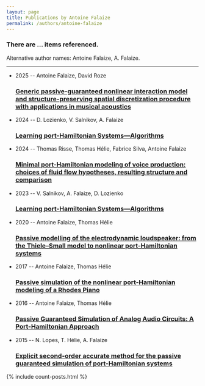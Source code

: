 ```yaml
---
layout: page
title: Publications by Antoine Falaize
permalink: /authors/antoine-falaize
---
```


<h3 id="number-posts">There are ... items referenced.</h3>
<p id='info-authors'>Alternative author names: Antoine Falaize, A. Falaize.</p>
<hr />
<ul class="post-list">
<li><span class='post-meta'>2025 -- Antoine Falaize, David Roze</span><h3><a class='post-link' href="{{ site.baseurl }}/generic-passive-guaranteed-nonlinear-interaction-model-and-structure-preserving-spatial-discretization-procedure-with-applications-in-musical-acoustics">Generic passive-guaranteed nonlinear interaction model and structure-preserving spatial discretization procedure with applications in musical acoustics</a></h3></li>
<li><span class='post-meta'>2024 -- D. Lozienko, V. Salnikov, A. Falaize</span><h3><a class='post-link' href="{{ site.baseurl }}/learning-port-hamiltonian-systems-algorithms0">Learning port-Hamiltonian Systems—Algorithms</a></h3></li>
<li><span class='post-meta'>2024 -- Thomas Risse, Thomas Hélie, Fabrice Silva, Antoine Falaize</span><h3><a class='post-link' href="{{ site.baseurl }}/minimal-port-hamiltonian-modeling-of-voice-production-choices-of-fluid-flow-hypotheses-resulting-structure-and-comparison">Minimal port-Hamiltonian modeling of voice production: choices of fluid flow hypotheses, resulting structure and comparison</a></h3></li>
<li><span class='post-meta'>2023 -- V. Salnikov, A. Falaize, D. Lozienko</span><h3><a class='post-link' href="{{ site.baseurl }}/learning-port-hamiltonian-systems-algorithms">Learning port-Hamiltonian Systems—Algorithms</a></h3></li>
<li><span class='post-meta'>2020 -- Antoine Falaize, Thomas Hélie</span><h3><a class='post-link' href="{{ site.baseurl }}/passive-modelling-of-the-electrodynamic-loudspeaker-from-the-thiele-small-model-to-nonlinear-port-hamiltonian-systems">Passive modelling of the electrodynamic loudspeaker: from the Thiele–Small model to nonlinear port-Hamiltonian systems</a></h3></li>
<li><span class='post-meta'>2017 -- Antoine Falaize, Thomas Hélie</span><h3><a class='post-link' href="{{ site.baseurl }}/passive-simulation-of-the-nonlinear-port-hamiltonian-modeling-of-a-rhodes-piano">Passive simulation of the nonlinear port-Hamiltonian modeling of a Rhodes Piano</a></h3></li>
<li><span class='post-meta'>2016 -- Antoine Falaize, Thomas Hélie</span><h3><a class='post-link' href="{{ site.baseurl }}/passive-guaranteed-simulation-of-analog-audio-circuits-a-port-hamiltonian-approach">Passive Guaranteed Simulation of Analog Audio Circuits: A Port-Hamiltonian Approach</a></h3></li>
<li><span class='post-meta'>2015 -- N. Lopes, T. Hélie, A. Falaize</span><h3><a class='post-link' href="{{ site.baseurl }}/explicit-second-order-accurate-method-for-the-passive-guaranteed-simulation-of-port-hamiltonian-systems">Explicit second-order accurate method for the passive guaranteed simulation of port-Hamiltonian systems</a></h3></li>

</ul>
{% include count-posts.html %}
